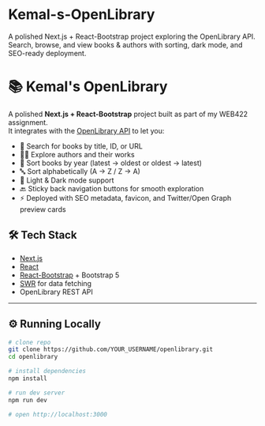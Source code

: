 # Kemal-s-OpenLibrary
A polished Next.js + React-Bootstrap project exploring the OpenLibrary API. Search, browse, and view books &amp; authors with sorting, dark mode, and SEO-ready deployment.


# 📚 Kemal's OpenLibrary

A polished **Next.js + React-Bootstrap** project built as part of my WEB422 assignment.  
It integrates with the [OpenLibrary API](https://openlibrary.org/developers/api) to let you:

- 🔎 Search for books by title, ID, or URL  
- 👨‍💻 Explore authors and their works  
- 📅 Sort books by year (latest → oldest or oldest → latest)  
- 🔤 Sort alphabetically (A → Z / Z → A)  
- 🌙 Light & Dark mode support  
- 🔙 Sticky back navigation buttons for smooth exploration  
- ⚡ Deployed with SEO metadata, favicon, and Twitter/Open Graph preview cards  


## 🛠 Tech Stack
- [Next.js](https://nextjs.org/)  
- [React](https://reactjs.org/)  
- [React-Bootstrap](https://react-bootstrap.github.io/) + Bootstrap 5  
- [SWR](https://swr.vercel.app/) for data fetching  
- OpenLibrary REST API  
---

## ⚙️ Running Locally

```bash
# clone repo
git clone https://github.com/YOUR_USERNAME/openlibrary.git
cd openlibrary

# install dependencies
npm install

# run dev server
npm run dev

# open http://localhost:3000
